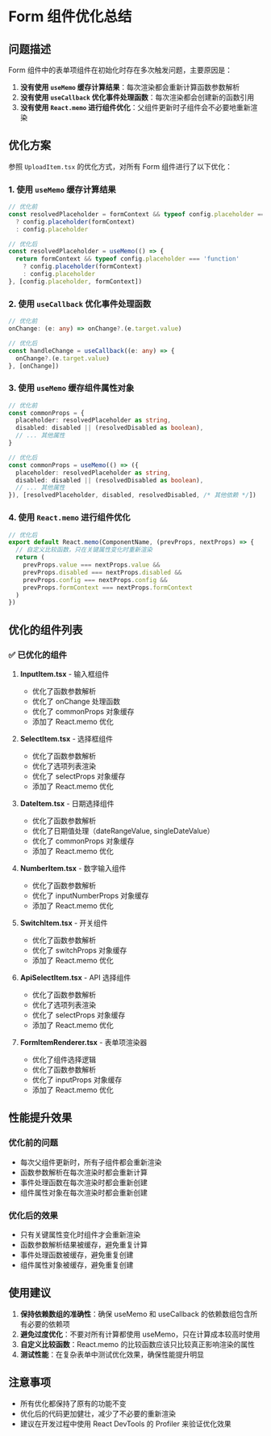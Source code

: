 # Form 组件优化总结

## 问题描述

Form 组件中的表单项组件在初始化时存在多次触发问题，主要原因是：

1. **没有使用 `useMemo` 缓存计算结果**：每次渲染都会重新计算函数参数解析
2. **没有使用 `useCallback` 优化事件处理函数**：每次渲染都会创建新的函数引用
3. **没有使用 `React.memo` 进行组件优化**：父组件更新时子组件会不必要地重新渲染

## 优化方案

参照 `UploadItem.tsx` 的优化方式，对所有 Form 组件进行了以下优化：

### 1. 使用 `useMemo` 缓存计算结果

```typescript
// 优化前
const resolvedPlaceholder = formContext && typeof config.placeholder === 'function' 
  ? config.placeholder(formContext) 
  : config.placeholder

// 优化后
const resolvedPlaceholder = useMemo(() => {
  return formContext && typeof config.placeholder === 'function' 
    ? config.placeholder(formContext) 
    : config.placeholder
}, [config.placeholder, formContext])
```

### 2. 使用 `useCallback` 优化事件处理函数

```typescript
// 优化前
onChange: (e: any) => onChange?.(e.target.value)

// 优化后
const handleChange = useCallback((e: any) => {
  onChange?.(e.target.value)
}, [onChange])
```

### 3. 使用 `useMemo` 缓存组件属性对象

```typescript
// 优化前
const commonProps = {
  placeholder: resolvedPlaceholder as string,
  disabled: disabled || (resolvedDisabled as boolean),
  // ... 其他属性
}

// 优化后
const commonProps = useMemo(() => ({
  placeholder: resolvedPlaceholder as string,
  disabled: disabled || (resolvedDisabled as boolean),
  // ... 其他属性
}), [resolvedPlaceholder, disabled, resolvedDisabled, /* 其他依赖 */])
```

### 4. 使用 `React.memo` 进行组件优化

```typescript
// 优化后
export default React.memo(ComponentName, (prevProps, nextProps) => {
  // 自定义比较函数，只在关键属性变化时重新渲染
  return (
    prevProps.value === nextProps.value &&
    prevProps.disabled === nextProps.disabled &&
    prevProps.config === nextProps.config &&
    prevProps.formContext === nextProps.formContext
  )
})
```

## 优化的组件列表

### ✅ 已优化的组件

1. **InputItem.tsx** - 输入框组件
   - 优化了函数参数解析
   - 优化了 onChange 处理函数
   - 优化了 commonProps 对象缓存
   - 添加了 React.memo 优化

2. **SelectItem.tsx** - 选择框组件
   - 优化了函数参数解析
   - 优化了选项列表渲染
   - 优化了 selectProps 对象缓存
   - 添加了 React.memo 优化

3. **DateItem.tsx** - 日期选择组件
   - 优化了函数参数解析
   - 优化了日期值处理（dateRangeValue, singleDateValue）
   - 优化了 commonProps 对象缓存
   - 添加了 React.memo 优化

4. **NumberItem.tsx** - 数字输入组件
   - 优化了函数参数解析
   - 优化了 inputNumberProps 对象缓存
   - 添加了 React.memo 优化

5. **SwitchItem.tsx** - 开关组件
   - 优化了函数参数解析
   - 优化了 switchProps 对象缓存
   - 添加了 React.memo 优化

6. **ApiSelectItem.tsx** - API 选择组件
   - 优化了函数参数解析
   - 优化了选项列表渲染
   - 优化了 selectProps 对象缓存
   - 添加了 React.memo 优化

7. **FormItemRenderer.tsx** - 表单项渲染器
   - 优化了组件选择逻辑
   - 优化了函数参数解析
   - 优化了 inputProps 对象缓存
   - 添加了 React.memo 优化

## 性能提升效果

### 优化前的问题
- 每次父组件更新时，所有子组件都会重新渲染
- 函数参数解析在每次渲染时都会重新计算
- 事件处理函数在每次渲染时都会重新创建
- 组件属性对象在每次渲染时都会重新创建

### 优化后的效果
- 只有关键属性变化时组件才会重新渲染
- 函数参数解析结果被缓存，避免重复计算
- 事件处理函数被缓存，避免重复创建
- 组件属性对象被缓存，避免重复创建

## 使用建议

1. **保持依赖数组的准确性**：确保 useMemo 和 useCallback 的依赖数组包含所有必要的依赖项
2. **避免过度优化**：不要对所有计算都使用 useMemo，只在计算成本较高时使用
3. **自定义比较函数**：React.memo 的比较函数应该只比较真正影响渲染的属性
4. **测试性能**：在复杂表单中测试优化效果，确保性能提升明显

## 注意事项

- 所有优化都保持了原有的功能不变
- 优化后的代码更加健壮，减少了不必要的重新渲染
- 建议在开发过程中使用 React DevTools 的 Profiler 来验证优化效果
